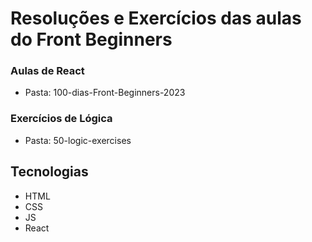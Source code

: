 # Resoluções e Exercícios das aulas do Front Beginners

### Aulas de React
- Pasta: 100-dias-Front-Beginners-2023

### Exercícios de Lógica
- Pasta: 50-logic-exercises

## Tecnologias
- HTML
- CSS
- JS
- React